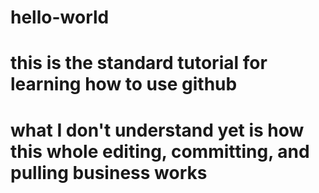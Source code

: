 # hello-world
# this is the standard tutorial for learning how to use github
# what I don't understand yet is how this whole editing, committing, and pulling business works
